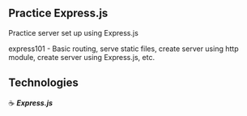## Practice Express.js

Practice server set up using Express.js

express101 - Basic routing, serve static files, create server using http module, create server using Express.js, etc.

## Technologies

:coffee: **_Express.js_**
